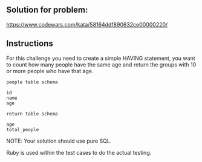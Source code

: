 ## Solution for problem:

https://www.codewars.com/kata/58164ddf890632ce00000220/

## Instructions

For this challenge you need to create a simple HAVING statement,
you want to count how many people have the same age
and return the groups with 10 or more people who have that age.

```
people table schema

id
name
age

return table schema

age
total_people
```
NOTE: Your solution should use pure SQL.

Ruby is used within the test cases to do the actual testing.